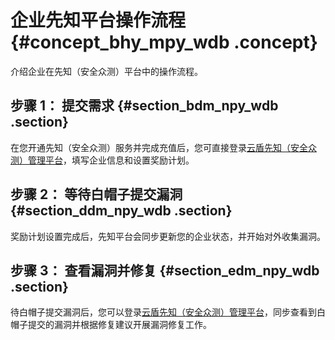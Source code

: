 # 企业先知平台操作流程 {#concept_bhy_mpy_wdb .concept}

介绍企业在先知（安全众测）平台中的操作流程。

## 步骤 1： 提交需求 {#section_bdm_npy_wdb .section}

在您开通先知（安全众测）服务并完成充值后，您可直接登录[云盾先知（安全众测）管理平台](https://yundun.console.aliyun.com/?p=xz)，填写企业信息和设置奖励计划。

## 步骤 2： 等待白帽子提交漏洞 {#section_ddm_npy_wdb .section}

奖励计划设置完成后，先知平台会同步更新您的企业状态，并开始对外收集漏洞。

## 步骤 3： 查看漏洞并修复 {#section_edm_npy_wdb .section}

待白帽子提交漏洞后，您可以登录[云盾先知（安全众测）管理平台](https://yundun.console.aliyun.com/?p=xz)，同步查看到白帽子提交的漏洞并根据修复建议开展漏洞修复工作。

